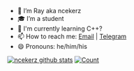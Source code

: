 - 🔭 I’m Ray aka ncekerz
- 🎓 I’m a student 
- 🌱 I'm currently learning C++?
- 📫 How to reach me: [Email](mailto:vincentrayananda@gmail.com) | [Telegram](https://t.me/rayrzy)
- 😄 Pronouns: he/him/his

[![ncekerz github stats](https://github-readme-stats.vercel.app/api?username=ncekerz&show_icons=true&theme=tokyonight)](https://github.com/ncekerz)
[![Count](https://komarev.com/ghpvc/?username=ncekerz&style=flat-square&color=red)](https://github.com/ncekerz)
